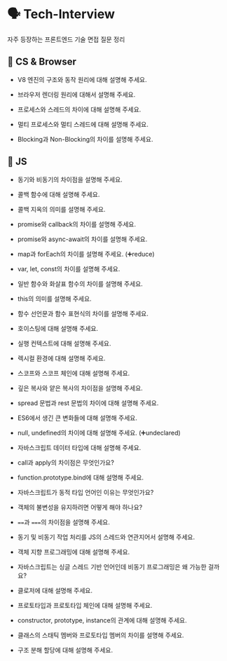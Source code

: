 # 🗣️ Tech-Interview
자주 등장하는 프론트엔드 기술 면접 질문 정리

## 📌 CS & Browser
- V8 엔진의 구조와 동작 원리에 대해 설명해 주세요.

- 브라우저 렌더링 원리에 대해서 설명해 주세요.

- 프로세스와 스레드의 차이에 대해 설명해 주세요.

- 멀티 프로세스와 멀티 스레드에 대해 설명해 주세요.

- Blocking과 Non-Blocking의 차이를 설명해 주세요.

## 📌 JS

- 동기와 비동기의 차이점을 설명해 주세요.

- 콜백 함수에 대해 설명해 주세요.

- 콜백 지옥의 의미를 설명해 주세요.

- promise와 callback의 차이를 설명해 주세요.

- promise와 async-await의 차이를 설명해 주세요.

- map과 forEach의 차이를 설명해 주세요. (➕reduce)

- var, let, const의 차이를 설명해 주세요.

- 일반 함수와 화살표 함수의 차이를 설명해 주세요.

- this의 의미를 설명해 주세요.

- 함수 선언문과 함수 표현식의 차이를 설명해 주세요.

- 호이스팅에 대해 설명해 주세요.

- 실행 컨텍스트에 대해 설명해 주세요.

- 렉시컬 환경에 대해 설명해 주세요.

- 스코프와 스코프 체인에 대해 설명해 주세요.

- 깊은 복사와 얕은 복사의 차이점을 설명해 주세요.

- spread 문법과 rest 문법의 차이에 대해 설명해 주세요.

- ES6에서 생긴 큰 변화들에 대해 설명해 주세요.

- null, undefined의 차이에 대해 설명해 주세요. (➕undeclared)

- 자바스크립트 데이터 타입에 대해 설명해 주세요.

- call과 apply의 차이점은 무엇인가요?

- function.prototype.bind에 대해 설명해 주세요.

- 자바스크립트가 동적 타입 언어인 이유는 무엇인가요?

- 객체의 불변성을 유지하려면 어떻게 해야 하나요?

- `==`과 `===`의 차이점을 설명해 주세요.

- 동기 및 비동기 작업 처리를 JS의 스레드와 연관지어서 설명해 주세요.

- 객체 지향 프로그래밍에 대해 설명해 주세요.

- 자바스크립트는 싱글 스레드 기반 언어인데 비동기 프로그래밍은 왜 가능한 걸까요?

- 클로저에 대해 설명해 주세요.

- 프로토타입과 프로토타입 체인에 대해 설명해 주세요.

- constructor, prototype, instance의 관계에 대해 설명해 주세요.

- 클래스의 스태틱 멤버와 프로토타입 멤버의 차이를 설명해 주세요.

- 구조 분해 할당에 대해 설명해 주세요.
